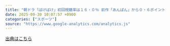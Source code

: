 ```yaml
---
title: "朝ドラ「ばけばけ」初回視聴率は１６・０％ 前作「あんぱん」から０・６ポイントアップ（デイリースポーツ） - Yahoo!ニュース"
date: 2025-09-30 10:07:57 +0900
categories: ["スポーツ"]
source: "https://www.google-analytics.com/analytics.js"
---
```


[出典はこちら](https://www.google-analytics.com/analytics.js)
